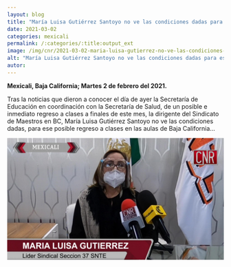 ```yaml
---
layout: blog
title: "María Luisa Gutiérrez Santoyo no ve las condiciones dadas para ese posible regreso a clases en las aulas"
date: 2021-03-02
categories: mexicali
permalink: /:categories/:title:output_ext
image: /img/cnr/2021-03-02-maria-luisa-gutierrez-no-ve-las-condiciones-dadas.jpg
alt: "María Luisa Gutiérrez Santoyo no ve las condiciones dadas para ese posible regreso a clases en las aulas"
autor:
---
```


**Mexicali, Baja California; Martes 2 de febrero del 2021.** 

Tras la noticias que dieron a conocer el día de ayer la Secretaría de Educación en coordinación con la Secretaría de Salud, de un posible e inmediato regreso a clases a finales de este mes, la dirigente del Sindicato de Maestros en BC, María Luisa Gutiérrez Santoyo no ve las condiciones dadas, para ese posible regreso a clases en las aulas de Baja California…

<div id="carouselExampleSlidesOnly" class="carousel slide" data-ride="carousel">
  <div class="carousel-inner">
    <div class="carousel-item active">
       <img class="d-block w-100" src="/img/cnr/2021-03-02-maria-luisa-gutierrez-no-ve-las-condiciones-dadas.jpg" loading="lazy"  alt="María Luisa Gutiérrez Santoyo no ve las condiciones dadas para ese posible regreso a clases en las aulas">
    </div>
  </div>
</div>